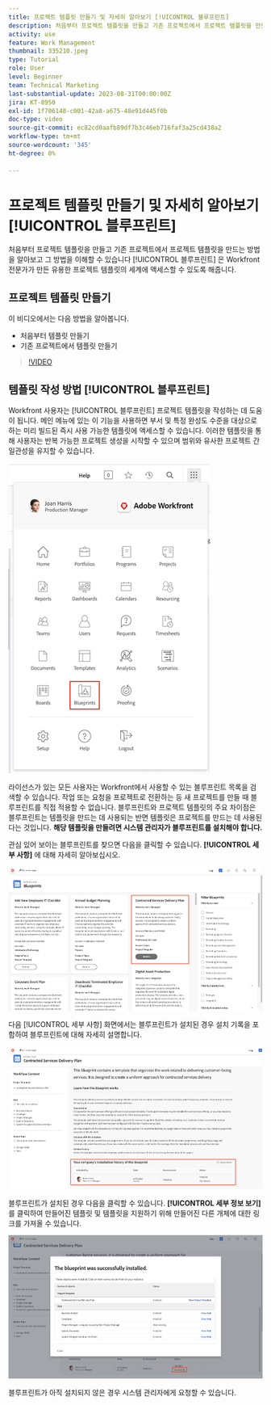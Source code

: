 ```yaml
---
title: 프로젝트 템플릿 만들기 및 자세히 알아보기 [!UICONTROL 블루프린트]
description: 처음부터 프로젝트 템플릿을 만들고 기존 프로젝트에서 프로젝트 템플릿을 만드는 방법을 알아보고 그 방법을 이해할 수 있습니다 [!UICONTROL 블루프린트] 은 Workfront 전문가가 만든 유용한 프로젝트 템플릿의 세계에 액세스할 수 있도록 해줍니다.
activity: use
feature: Work Management
thumbnail: 335210.jpeg
type: Tutorial
role: User
level: Beginner
team: Technical Marketing
last-substantial-update: 2023-08-31T00:00:00Z
jira: KT-8950
exl-id: 1f706148-c001-42a8-a675-48e91d445f0b
doc-type: video
source-git-commit: ec82cd0aafb89df7b3c46eb716faf3a25cd438a2
workflow-type: tm+mt
source-wordcount: '345'
ht-degree: 0%

---
```


# 프로젝트 템플릿 만들기 및 자세히 알아보기 [!UICONTROL 블루프린트]

처음부터 프로젝트 템플릿을 만들고 기존 프로젝트에서 프로젝트 템플릿을 만드는 방법을 알아보고 그 방법을 이해할 수 있습니다 [!UICONTROL 블루프린트] 은 Workfront 전문가가 만든 유용한 프로젝트 템플릿의 세계에 액세스할 수 있도록 해줍니다.

## 프로젝트 템플릿 만들기

이 비디오에서는 다음 방법을 알아봅니다.

* 처음부터 템플릿 만들기
* 기존 프로젝트에서 템플릿 만들기

>[!VIDEO](https://video.tv.adobe.com/v/335210/?quality=12&learn=on)

## 템플릿 작성 방법 [!UICONTROL 블루프린트]

Workfront 사용자는 [!UICONTROL 블루프린트] 프로젝트 템플릿을 작성하는 데 도움이 됩니다. 메인 메뉴에 있는 이 기능을 사용하면 부서 및 특정 완성도 수준을 대상으로 하는 미리 빌드된 즉시 사용 가능한 템플릿에 액세스할 수 있습니다. 이러한 템플릿을 통해 사용자는 반복 가능한 프로젝트 생성을 시작할 수 있으며 범위와 유사한 프로젝트 간 일관성을 유지할 수 있습니다.

![메인 메뉴의 블루프린트](assets/pt-blueprints-01.png)

라이선스가 있는 모든 사용자는 Workfront에서 사용할 수 있는 블루프린트 목록을 검색할 수 있습니다. 작업 또는 요청을 프로젝트로 전환하는 등 새 프로젝트를 만들 때 블루프린트를 직접 적용할 수 없습니다. 블루프린트와 프로젝트 템플릿의 주요 차이점은 블루프린트는 템플릿을 만드는 데 사용되는 반면 템플릿은 프로젝트를 만드는 데 사용된다는 것입니다. **해당 템플릿을 만들려면 시스템 관리자가 블루프린트를 설치해야 합니다.**

관심 있어 보이는 블루프린트를 찾으면 다음을 클릭할 수 있습니다. **[!UICONTROL 세부 사항]** 에 대해 자세히 알아보십시오.

![블루프린트 목록](assets/pt-blueprints-02.png)

다음 [!UICONTROL 세부 사항] 화면에서는 블루프린트가 설치된 경우 설치 기록을 포함하여 블루프린트에 대해 자세히 설명합니다.

![블루프린트 사용에 관한 세부 사항](assets/pt-blueprints-03.png)

블루프린트가 설치된 경우 다음을 클릭할 수 있습니다. **[!UICONTROL 세부 정보 보기]** 를 클릭하여 만들어진 템플릿 및 템플릿을 지원하기 위해 만들어진 다른 개체에 대한 링크를 가져올 수 있습니다.

![블루프린트 설치에 대한 세부 사항](assets/pt-blueprints-04.png)

블루프린트가 아직 설치되지 않은 경우 시스템 관리자에게 요청할 수 있습니다.

